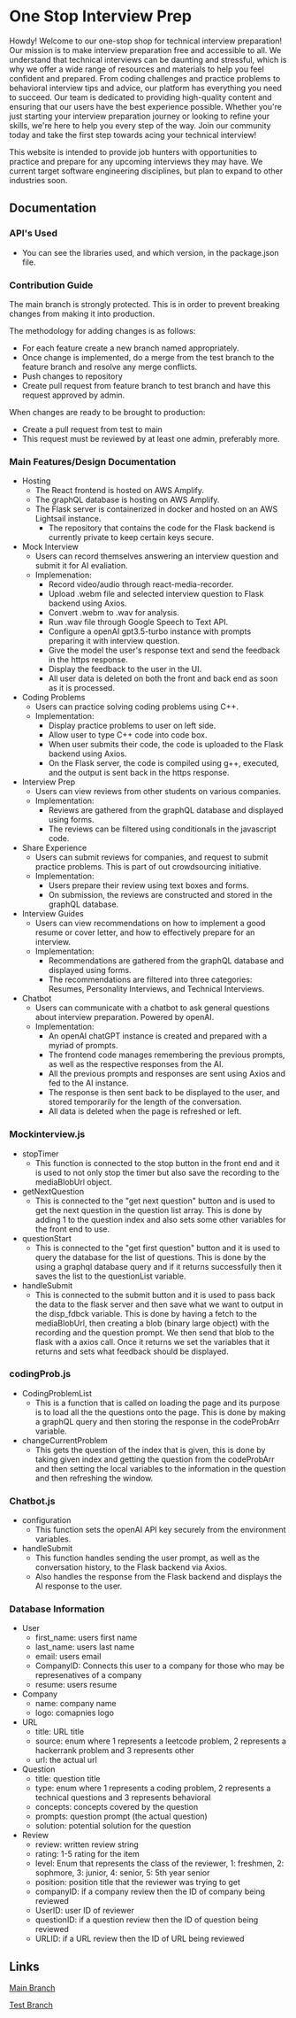 # One Stop Interview Prep

Howdy! Welcome to our one-stop shop for technical interview preparation! Our mission is to make interview preparation free and accessible to all. We understand that technical interviews can be daunting and stressful, which is why we offer a wide range of resources and materials to help you feel confident and prepared. From coding challenges and practice problems to behavioral interview tips and advice, our platform has everything you need to succeed. Our team is dedicated to providing high-quality content and ensuring that our users have the best experience possible. Whether you're just starting your interview preparation journey or looking to refine your skills, we're here to help you every step of the way. Join our community today and take the first step towards acing your technical interview!

This website is intended to provide job hunters with opportunities to practice and prepare for any upcoming interviews they may have. We current target software engineering disciplines, but plan to expand to other industries soon.

## Documentation

### API's Used
- You can see the libraries used, and which version, in the package.json file.

### Contribution Guide

The main branch is strongly protected. This is in order to prevent breaking changes from making it into production. 

The methodology for adding changes is as follows:
- For each feature create a new branch named appropriately. 
- Once change is implemented, do a merge from the test branch to the feature branch and resolve any merge conflicts.
- Push changes to repository
- Create pull request from feature branch to test branch and have this request approved by admin.

When changes are ready to be brought to production:
- Create a pull request from test to main
- This request must be reviewed by at least one admin, preferably more.

### Main Features/Design Documentation
- Hosting
  - The React frontend is hosted on AWS Amplify.
  - The graphQL database is hosting on AWS Amplify.
  - The Flask server is containerized in docker and hosted on an AWS Lightsail instance.
    - The repository that contains the code for the Flask backend is currently private to keep certain keys secure.
- Mock Interview
  - Users can record themselves answering an interview question and submit it for AI evaliation.
  - Implemenation:
    - Record video/audio through react-media-recorder.
    - Upload .webm file and selected interview question to Flask backend using Axios.
    - Convert .webm to .wav for analysis.
    - Run .wav file through Google Speech to Text API.
    - Configure a openAI gpt3.5-turbo instance with prompts preparing it with interview question.
    - Give the model the user's response text and send the feedback in the https response.
    - Display the feedback to the user in the UI.
    - All user data is deleted on both the front and back end as soon as it is processed. 
- Coding Problems
  - Users can practice solving coding problems using C++.
  - Implementation:
    - Display practice problems to user on left side.
    - Allow user to type C++ code into code box.
    - When user submits their code, the code is uploaded to the Flask backend using Axios.
    - On the Flask server, the code is compiled using g++, executed, and the output is sent back in the https response.
- Interview Prep
  - Users can view reviews from other students on various companies.
  - Implementation:
    - Reviews are gathered from the graphQL database and displayed using forms.
    - The reviews can be filtered using conditionals in the javascript code.
- Share Experience
  - Users can submit reviews for companies, and request to submit practice problems. This is part of out crowdsourcing initiative.
  - Implementation:
    - Users prepare their review using text boxes and forms.
    - On submission, the reviews are constructed and stored in the graphQL database.
- Interview Guides
  - Users can view recommendations on how to implement a good resume or cover letter, and how to effectively prepare for an interview.
  - Implementation:
    - Recommendations are gathered from the graphQL database and displayed using forms.
    - The recommendations are filtered into three categories: Resumes, Personality Interviews, and Technical Interviews.
- Chatbot
  - Users can communicate with a chatbot to ask general questions about interview preparation. Powered by openAI.
  - Implementation:
    - An openAI chatGPT instance is created and prepared with a myriad of prompts. 
    - The frontend code manages remembering the previous prompts, as well as the respective responses from the AI.
    - All the previous prompts and responses are sent using Axios and fed to the AI instance. 
    - The response is then sent back to be displayed to the user, and stored temporarily for the length of the conversation.
    - All data is deleted when the page is refreshed or left.

### Mockinterview.js
- stopTimer
  - This function is connected to the stop button in the front end and it is used to not only stop the timer but also save the recording to the mediaBlobUrl object. 
- getNextQuestion
  - This is connected to the "get next question" button and is used to get the next question in the question list array. This is done by adding 1 to the question         index and also sets some other variables for the front end to use.
- questionStart
  - This is connected to the "get first question" button and it is used to query the database for the list of questions. This is done by the using a graphql database     query and if it returns successfully then it saves the list to the questionList variable.
- handleSubmit
  - This is connected to the submit button and it is used to pass back the data to the flask server and then save what we want to output in the disp_fdbck variable.     This is done by having a fetch to the mediaBlobUrl, then creating a blob (binary large object) with the recording and the question prompt. We then send that blob     to the flask with a axios call. Once it returns we set the variables that it returns and sets what feedback should be displayed.
  
### codingProb.js
- CodingProblemList
  - This is a function that is called on loading the page and its purpose is to load all the the questions onto the page. This is done by making a graphQL query and     then storing the response in the codeProbArr variable.
- changeCurrentProblem
   - This gets the question of the index that is given, this is done by taking given index and getting the question from the codeProbArr and then setting the local variables to the information in the question and then refreshing the window.

### Chatbot.js
- configuration
  - This function sets the openAI API key securely from the environment variables.
- handleSubmit
  - This function handles sending the user prompt, as well as the conversation history, to the Flask backend via Axios.
  - Also handles the response from the Flask backend and displays the AI response to the user.

### Database Information
- User
  - first_name: users first name
  - last_name: users last name
  - email: users email
  - CompanyID: Connects this user to a company for those who may be represenatives of a company
  - resume: users resume
- Company
  - name: company name
  - logo: comapnies logo
- URL
  - title: URL title
  - source: enum where 1 represents a leetcode problem, 2 represents a hackerrank problem and 3 represents other
  - url: the actual url
- Question
  - title: question title
  - type: enum where 1 represents a coding problem, 2 represents a technical questions and 3 represents behavioral
  - concepts: concepts covered by the question
  - prompts: question prompt (the actual question)
  - solution: potential solution for the question
- Review
  - review: written review string
  - rating: 1-5 rating for the item
  - level: Enum that represents the class of the reviewer, 1: freshmen, 2: sophmore, 3: junior, 4: senior, 5: 5th year senior
  - position: position title that the reviewer was trying to get
  - companyID: if a company review then the ID of company being reviewed
  - UserID: user ID of reviewer
  - questionID: if a question review then the ID of question being reviewed
  - URLID: if a URL review then the ID of URL being reviewed

## Links
[Main Branch](https://main.d18nfltgi3s46l.amplifyapp.com/)

[Test Branch](https://test.d18nfltgi3s46l.amplifyapp.com/)
